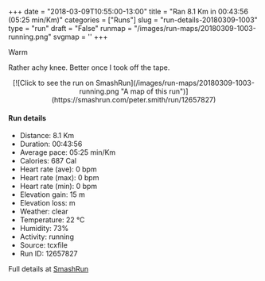 +++
date = "2018-03-09T10:55:00-13:00"
title = "Ran 8.1 Km in 00:43:56 (05:25 min/Km)"
categories = ["Runs"]
slug = "run-details-20180309-1003"
type = "run"
draft = "False"
runmap = "/images/run-maps/20180309-1003-running.png"
svgmap = '<polyline points="0 55, 1 56, 1 60, 2 60, 2 60, 3 59, 5 58, 7 55, 9 54, 12 50, 13 50, 13 49, 14 48, 16 48, 19 46, 21 45, 22 45, 24 45, 26 46, 29 48, 30 48, 33 44, 34 42, 36 42, 37 41, 40 41, 45 41, 51 41, 54 42, 55 42, 58 44, 61 47, 64 49, 69 53, 71 54, 75 55, 78 56, 82 56, 86 55, 87 55, 98 52, 99 51, 100 50, 99 52, 98 52, 93 53, 90 54, 84 56, 81 56, 78 56, 74 55, 70 54, 69 53, 66 52, 58 44, 55 43, 52 42, 48 42, 41 41, 34 42, 33 43, 31 46, 29 47, 28 47, 24 44, 22 45, 19 45, 17 47, 15 47, 13 48, 10 52, 9 53, 8 54">'
+++

Warm

Rather achy knee. Better once I took off the tape. 

<!--more-->

<center>
[![Click to see the run on SmashRun](/images/run-maps/20180309-1003-running.png "A map of this run")](https://smashrun.com/peter.smith/run/12657827)
</center>

#### Run details

* Distance: 8.1 Km
* Duration: 00:43:56
* Average pace: 05:25 min/Km
* Calories: 687 Cal
* Heart rate (ave): 0 bpm
* Heart rate (max): 0 bpm
* Heart rate (min): 0 bpm
* Elevation gain: 15 m
* Elevation loss:  m
* Weather: clear
* Temperature: 22 &deg;C
* Humidity: 73%
* Activity: running
* Source: tcxfile
* Run ID: 12657827

Full details at [SmashRun](https://smashrun.com/peter.smith/run/12657827)
